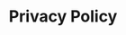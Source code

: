 ---
layout: post
title: Privacy Policy
redirect_to:
  - https://atomery.com/privacy?app=translatium
---